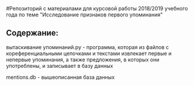 #Репозиторий с материалами для курсовой работы 2018/2019 учебного года по теме "Исследование признаков первого упоминания"


## Содержание:

вытаскивание упоминаний.py - программа, которая из файлов с кореференциальными цепочками и текстами извлекает первые и непервые упоминания, а также предложения, в которых они употреблены, и записывает в базу данных 

mentions.db - вышеописанная база данных
